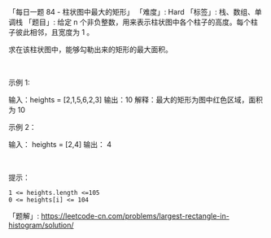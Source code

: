 「每日一题 84 - 柱状图中最大的矩形」
「难度」: Hard
「标签」: 栈、数组、单调栈
「题目」: 给定 n 个非负整数，用来表示柱状图中各个柱子的高度。每个柱子彼此相邻，且宽度为 1 。

求在该柱状图中，能够勾勒出来的矩形的最大面积。

 

示例 1:



输入：heights = [2,1,5,6,2,3]
输出：10
解释：最大的矩形为图中红色区域，面积为 10


示例 2：



输入： heights = [2,4]
输出： 4

 

提示：


	1 <= heights.length <=105
	0 <= heights[i] <= 104



「题解」: https://leetcode-cn.com/problems/largest-rectangle-in-histogram/solution/